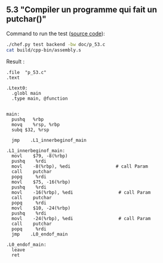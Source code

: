 ## 5.3 "Compiler un programme qui fait un putchar()"

Command to run the test ([source code](p_53.c)):
```bash
./chef.py test backend -bw doc/p_53.c
cat build/cpp-bin/assembly.s
```

Result :
```ASM
.file  "p_53.c"
.text

.Ltext0:
  .globl main
  .type main, @function


main:
  pushq   %rbp
  movq    %rsp, %rbp
  subq $32, %rsp

  jmp    .L1_innerbeginof_main

.L1_innerbeginof_main:
  movl    $79, -8(%rbp)
  pushq    %rdi
  movl    -8(%rbp), %edi                 # call Param
  call    putchar
  popq     %rdi
  movl    $75, -16(%rbp)
  pushq    %rdi
  movl    -16(%rbp), %edi                 # call Param
  call    putchar
  popq     %rdi
  movl    $10, -24(%rbp)
  pushq    %rdi
  movl    -24(%rbp), %edi                 # call Param
  call    putchar
  popq     %rdi
  jmp    .L0_endof_main

.L0_endof_main:
  leave
  ret
```

